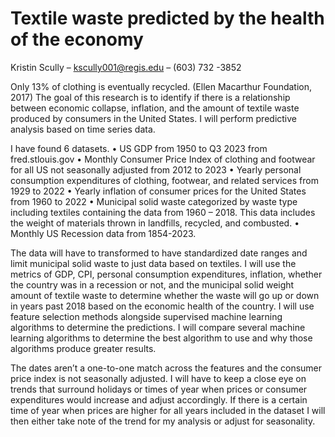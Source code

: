 # Textile waste predicted by the health of the economy

Kristin Scully – kscully001@regis.edu – (603) 732 -3852

Only 13% of clothing is eventually recycled. (Ellen Macarthur Foundation, 2017) The goal of this research is to identify if there is a relationship between economic collapse, inflation, and the amount of textile waste produced by consumers in the United States. I will perform predictive analysis based on time series data.

I have found 6 datasets.
•	US GDP from 1950 to Q3 2023 from fred.stlouis.gov
•	Monthly Consumer Price Index of clothing and footwear for all US not seasonally adjusted from 2012 to 2023
•	Yearly personal consumption expenditures of clothing, footwear, and related services from 1929 to 2022
•	Yearly inflation of consumer prices for the United States from 1960 to 2022
•	Municipal solid waste categorized by waste type including textiles containing the data from 1960 – 2018. This data includes the weight of materials thrown in landfills, recycled, and combusted.
•	Monthly US Recession data from 1854-2023.

The data will have to transformed to have standardized date ranges and limit municipal solid waste to just data based on textiles. I will use the metrics of GDP, CPI, personal consumption expenditures, inflation, whether the country was in a recession or not, and the municipal solid weight amount of textile waste to determine whether the waste will go up or down in years past 2018 based on the economic health of the country. I will use feature selection methods alongside supervised machine learning algorithms to determine the predictions. I will compare several machine learning algorithms to determine the best algorithm to use and why those algorithms produce greater results.

The dates aren’t a one-to-one match across the features and the consumer price index is not seasonally adjusted. I will have to keep a close eye on trends that surround holidays or times of year when prices or consumer expenditures would increase and adjust accordingly. If there is a certain time of year when prices are higher for all years included in the dataset I will then either take note of the trend for my analysis or adjust for seasonality.

